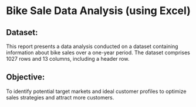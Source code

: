 # Bike Sale Data Analysis (using Excel)
## Dataset:
This report presents a data analysis conducted on a dataset containing information about bike sales over a one-year period. The dataset comprises 1027 rows and 13 columns, including a header row. 
<a href="https://github.com/ThinhThuong/Excel-project/blob/main/1.%20Project%20Bike%20Sales.xlsx"> </a>

## Objective:
To identify potential target markets and ideal customer profiles to optimize sales strategies and attract more customers.
##
